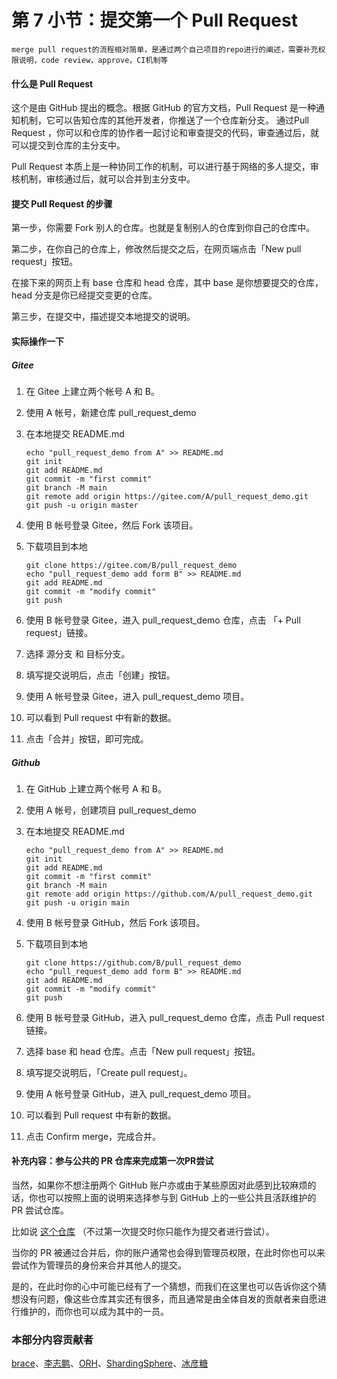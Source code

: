 # 第 7 小节：提交第一个 Pull Request


```
merge pull request的流程相对简单，是通过两个自己项目的repo进行的阐述，需要补充权限说明，code review，approve，CI机制等  
```


####  什么是 Pull Request

这个是由 GitHub 提出的概念。根据 GitHub 的官方文档，Pull Request 是一种通知机制，它可以告知仓库的其他开发者，你推送了一个仓库新分支。 通过Pull Request ，你可以和仓库的协作者一起讨论和审查提交的代码，审查通过后，就可以提交到仓库的主分支中。

Pull Request 本质上是一种协同工作的机制，可以进行基于网络的多人提交，审核机制，审核通过后，就可以合并到主分支中。


####  提交 Pull Request 的步骤

第一步，你需要 Fork 别人的仓库。也就是复制别人的仓库到你自己的仓库中。

第二步，在你自己的仓库上，修改然后提交之后，在网页端点击「New pull request」按钮。

在接下来的网页上有 base 仓库和 head 仓库，其中 base 是你想要提交的仓库，head 分支是你已经提交变更的仓库。

第三步，在提交中，描述提交本地提交的说明。


#### 实际操作一下

##### Gitee

1. 在 Gitee 上建立两个帐号 A 和 B。

2. 使用 A 帐号，新建仓库 pull_request_demo

3. 在本地提交 README.md

   ```
   echo "pull_request_demo from A" >> README.md
   git init
   git add README.md
   git commit -m "first commit"
   git branch -M main
   git remote add origin https://gitee.com/A/pull_request_demo.git
   git push -u origin master
   ```

4. 使用 B 帐号登录 Gitee，然后 Fork 该项目。

5. 下载项目到本地

   ```
   git clone https://gitee.com/B/pull_request_demo
   echo "pull_request_demo add form B" >> README.md
   git add README.md
   git commit -m "modify commit"
   git push
   ```

6. 使用 B 帐号登录 Gitee，进入 pull_request_demo 仓库，点击 「+ Pull request」链接。

7. 选择 源分支 和 目标分支。

8. 填写提交说明后，点击「创建」按钮。

9. 使用 A 帐号登录 Gitee，进入 pull_request_demo 项目。

10. 可以看到 Pull request 中有新的数据。

11. 点击「合并」按钮，即可完成。

##### Github

1. 在 GitHub 上建立两个帐号 A 和 B。

2. 使用 A 帐号，创建项目 pull_request_demo
   
3. 在本地提交 README.md

   ```
   echo "pull_request_demo from A" >> README.md
   git init
   git add README.md
   git commit -m "first commit"
   git branch -M main
   git remote add origin https://github.com/A/pull_request_demo.git
   git push -u origin main
   ```

4. 使用 B 帐号登录 GitHub，然后 Fork 该项目。

5. 下载项目到本地

   ```
   git clone https://github.com/B/pull_request_demo
   echo "pull_request_demo add form B" >> README.md
   git add README.md
   git commit -m "modify commit"
   git push
   ```

6. 使用 B 帐号登录 GitHub，进入 pull_request_demo 仓库，点击 Pull request 链接。

7. 选择 base 和 head 仓库。点击「New pull request」按钮。

8. 填写提交说明后，「Create pull request」。

9. 使用 A 帐号登录 GitHub，进入 pull_request_demo 项目。

10. 可以看到 Pull request 中有新的数据。

11. 点击 Confirm merge，完成合并。

#### 补充内容：参与公共的 PR 仓库来完成第一次PR尝试

当然，如果你不想注册两个 GitHub 账户亦或由于某些原因对此感到比较麻烦的话，你也可以按照上面的说明来选择参与到 GitHub 上的一些公共且活跃维护的 PR 尝试仓库。

比如说 [这个仓库](https://github.com/ituring/first-pr) （不过第一次提交时你只能作为提交者进行尝试）。

当你的 PR 被通过合并后，你的账户通常也会得到管理员权限，在此时你也可以来尝试作为管理员的身份来合并其他人的提交。

是的，在此时你的心中可能已经有了一个猜想，而我们在这里也可以告诉你这个猜想没有问题，像这些仓库其实还有很多，而且通常是由全体自发的贡献者来自愿进行维护的，而你也可以成为其中的一员。

### 本部分内容贡献者

[brace](https://gitee.com/awang)、[李志鹏](https://gitee.com/lizhipeng1992)、[ORH](https://gitee.com/orh)、[ShardingSphere](https://gitee.com/dangdangdotcom_zhangliang)、[冰彦糖](https://gitee.com/bingyantang)